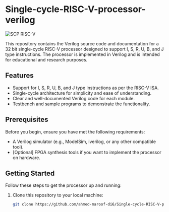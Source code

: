 # Single-cycle-RISC-V-processor-verilog


![SCP RISC-V]([link_to_your_logo.png](https://github.com/ahmed-maroof-di6/Single-cycle-RISC-V-processor-verilog/blob/single-cycle-riscv-verilog/SCRVP_diagram.png))

This repository contains the Verilog source code and documentation for a 32 bit single-cycle RISC-V processor designed to support I, S, R, U, B, and J type instructions. The processor is implemented in Verilog and is intended for educational and research purposes.

## Features

- Support for I, S, R, U, B, and J type instructions as per the RISC-V ISA.
- Single-cycle architecture for simplicity and ease of understanding.
- Clear and well-documented Verilog code for each module.
- Testbench and sample programs to demonstrate the functionality.

## Prerequisites

Before you begin, ensure you have met the following requirements:

- A Verilog simulator (e.g., ModelSim, iverilog, or any other compatible tool).
- [Optional] FPGA synthesis tools if you want to implement the processor on hardware.

## Getting Started

Follow these steps to get the processor up and running:

1. Clone this repository to your local machine:

   ```bash
   git clone https://github.com/ahmed-maroof-di6/Single-cycle-RISC-V-processor-verilog/
